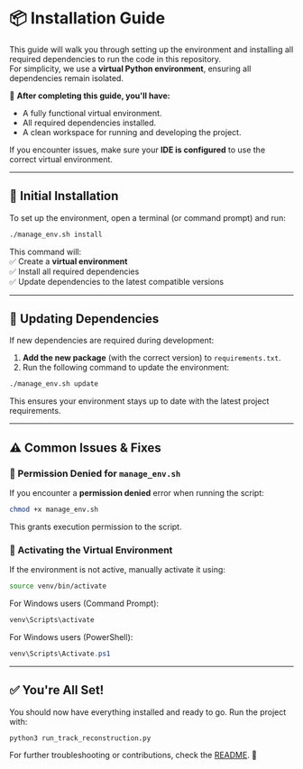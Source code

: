 # 📦 Installation Guide

This guide will walk you through setting up the environment and installing all required dependencies to run the code in this repository.  
For simplicity, we use a **virtual Python environment**, ensuring all dependencies remain isolated.

🚀 **After completing this guide, you'll have:**
- A fully functional virtual environment.
- All required dependencies installed.
- A clean workspace for running and developing the project.

If you encounter issues, make sure your **IDE is configured** to use the correct virtual environment.

---

## 🔧 Initial Installation

To set up the environment, open a terminal (or command prompt) and run:

```bash
./manage_env.sh install
```

This command will: </br>
✅ Create a **virtual environment**  
✅ Install all required dependencies  
✅ Update dependencies to the latest compatible versions  

---

## 🔄 Updating Dependencies

If new dependencies are required during development:
1. **Add the new package** (with the correct version) to `requirements.txt`.
2. Run the following command to update the environment:

```bash
./manage_env.sh update
```

This ensures your environment stays up to date with the latest project requirements.

---

## ⚠️ Common Issues & Fixes

### 🛑 Permission Denied for `manage_env.sh`
If you encounter a **permission denied** error when running the script:
```bash
chmod +x manage_env.sh
```
This grants execution permission to the script.

### 🚀 Activating the Virtual Environment
If the environment is not active, manually activate it using:
```bash
source venv/bin/activate
```
For Windows users (Command Prompt):
```cmd
venv\Scripts\activate
```
For Windows users (PowerShell):
```powershell
venv\Scripts\Activate.ps1
```

---

## ✅ You're All Set!
You should now have everything installed and ready to go. Run the project with:
```bash
python3 run_track_reconstruction.py
```

For further troubleshooting or contributions, check the [README](../README.md). 🚀
